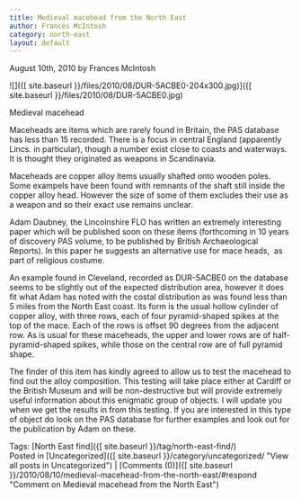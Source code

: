 ```yaml
---
title: Medieval macehead from the North East
author: Frances McIntosh
category: north-east
layout: default
---
```


August 10th, 2010 by Frances McIntosh

![]({[ site.baseurl }}/files/2010/08/DUR-5ACBE0-204x300.jpg)]({[ site.baseurl }}/files/2010/08/DUR-5ACBE0.jpg)

Medieval macehead

Maceheads are items which are rarely found in Britain, the PAS database has less than 15 recorded. There is a focus in central England (apparently Lincs. in particular), though a number exist close to coasts and waterways. It is thought they originated as weapons in Scandinavia.

Maceheads are copper alloy items usually shafted onto wooden poles.  Some exampels have been found with remnants of the shaft still inside the copper alloy head. However the size of some of them excludes their use as a weapon and so their exact use remains unclear.

Adam Daubney, the Lincolnshire FLO has written an extremely interesting paper which will be published soon on these items (forthcoming in 10 years of discovery PAS volume, to be published by British Archaeological Reports). In this paper he suggests an alternative use for mace heads,  as part of religious costume.

An example found in Cleveland, recorded as DUR-5ACBE0 on the database seems to be slightly out of the expected distribution area, however it does fit what Adam has noted with the costal distribution as was found less than 5 miles from the North East coast. Its form is the usual hollow cylinder of copper alloy, with three rows, each of four pyramid-shaped spikes at the top of the mace. Each of the rows is offset 90 degrees from the adjacent row. As is usual for these maceheads, the upper and lower rows are of half-pyramid-shaped spikes, while those on the central row are of full pyramid shape.

The finder of this item has kindly agreed to allow us to test the macehead to find out the alloy composition. This testing will take place either at Cardiff or the British Museum and will be non-destructive but will provide extremely useful information about this enigmatic group of objects. I will update you when we get the results in from this testing. If you are interested in this type of object do look on the PAS database for further examples and look out for the publication by Adam on these.

Tags: [North East find]({[ site.baseurl }}/tag/north-east-find/)  
Posted in [Uncategorized]({[ site.baseurl }}/category/uncategorized/ "View all posts in Uncategorized") | [Comments (0)]({[ site.baseurl }}/2010/08/10/medieval-macehead-from-the-north-east/#respond "Comment on Medieval macehead from the North East")
